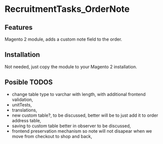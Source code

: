 # RecruitmentTasks_OrderNote


## Features
Magento 2 module, adds a custom note field to the order.

## Installation
Not needed, just copy the module to your Magento 2 installation.

## Posible TODOS
- change table type to varchar with length, with additional frontend validation,
- unitTests,
- translations,
- new custom table?, to be discussed, better will be to just add it to order address table,
- saving to custom table better in observer to be discussed,
- frontend preservation mechanism so note will not disapear when we move from checkout to shop and back,
